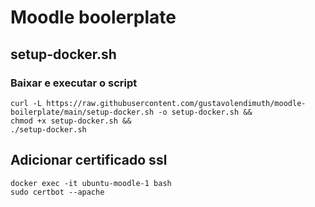 # Moodle boolerplate

## setup-docker.sh

### Baixar e executar o script

```
curl -L https://raw.githubusercontent.com/gustavolendimuth/moodle-boilerplate/main/setup-docker.sh -o setup-docker.sh &&
chmod +x setup-docker.sh &&
./setup-docker.sh
```

## Adicionar certificado ssl

```
docker exec -it ubuntu-moodle-1 bash
sudo certbot --apache
```
